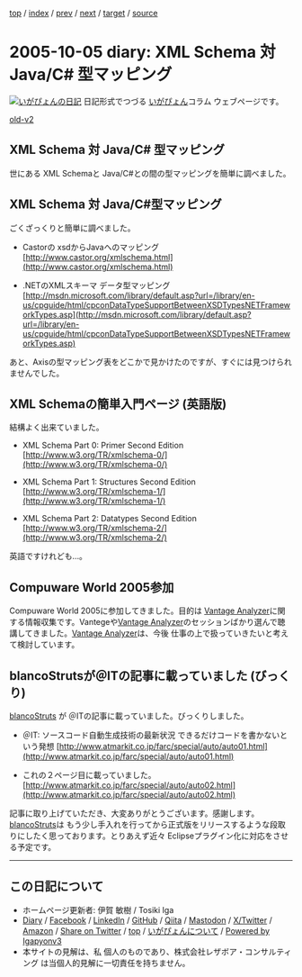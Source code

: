 [top](../index.html) 
 / [index](index.html) 
 / [prev](ig051004.html) 
 / [next](ig051006.html) 
 / [target](https://www.igapyon.jp/igapyon/diary/2005/ig051005.html) 
 / [source](https://github.com/igapyon/diary/blob/master/2005/ig051005.src.md) 

2005-10-05 diary: XML Schema 対 Java/C# 型マッピング
=====================================================================================================
[![いがぴょんの日記](https://www.igapyon.jp/igapyon/diary/images/iga202308_64.jpg "いがぴょん")](https://www.igapyon.jp/igapyon/diary/memo/memoigapyon.html) 日記形式でつづる [いがぴょん](https://www.igapyon.jp/igapyon/diary/memo/memoigapyon.html)コラム ウェブページです。

[old-v2](ig051005-orig.html)

## XML Schema 対 Java/C# 型マッピング

世にある XML Schemaと Java/C#との間の型マッピングを簡単に調べました。


## XML Schema 対 Java/C#型マッピング

ごくざっくりと簡単に調べました。

* Castorの xsdからJavaへのマッピング
  [http://www.castor.org/xmlschema.html](http://www.castor.org/xmlschema.html)
  
* .NETのXMLスキーマ データ型マッピング
  [http://msdn.microsoft.com/library/default.asp?url=/library/en-us/cpguide/html/cpconDataTypeSupportBetweenXSDTypesNETFrameworkTypes.asp](http://msdn.microsoft.com/library/default.asp?url=/library/en-us/cpguide/html/cpconDataTypeSupportBetweenXSDTypesNETFrameworkTypes.asp)

あと、Axisの型マッピング表をどこかで見かけたのですが、すぐには見つけられませんでした。

## XML Schemaの簡単入門ページ (英語版)

結構よく出来ていました。

* XML Schema Part 0: Primer Second Edition
  [http://www.w3.org/TR/xmlschema-0/](http://www.w3.org/TR/xmlschema-0/)
  
* XML Schema Part 1: Structures Second Edition
  [http://www.w3.org/TR/xmlschema-1/](http://www.w3.org/TR/xmlschema-1/)
  
* XML Schema Part 2: Datatypes Second Edition
  [http://www.w3.org/TR/xmlschema-2/](http://www.w3.org/TR/xmlschema-2/)

英語ですけれども…。

## Compuware World 2005参加

Compuware World 2005に参加してきました。目的は [Vantage Analyzer](http://www.compuware.co.jp/products/vantage/vantageanalyzer/)に関する情報収集です。Vantegeや[Vantage Analyzer](http://www.compuware.co.jp/products/vantage/vantageanalyzer/)のセッションばかり選んで聴講してきました。[Vantage Analyzer](http://www.compuware.co.jp/products/vantage/vantageanalyzer/)は、今後 仕事の上で扱っていきたいと考えて検討しています。

## blancoStrutsが＠ITの記事に載っていました (びっくり)

[blancoStruts](https://www.igapyon.jp/blanco/blancostruts.html) が ＠ITの記事に載っていました。びっくりしました。

* ＠IT: ソースコード自動生成技術の最新状況 できるだけコードを書かないという発想
  [http://www.atmarkit.co.jp/farc/special/auto/auto01.html](http://www.atmarkit.co.jp/farc/special/auto/auto01.html)
  
* これの２ページ目に載っていました。
  [http://www.atmarkit.co.jp/farc/special/auto/auto02.html](http://www.atmarkit.co.jp/farc/special/auto/auto02.html)

記事に取り上げていただき、大変ありがとうございます。感謝します。[blancoStruts](https://www.igapyon.jp/blanco/blancostruts.html)は もう少し手入れを行ってから正式版をリリースするような段取りにしたく思っております。とりあえず近々
Eclipseプラグイン化に対応をさせる予定です。


----------------------------------------------------------------------------------------------------

## この日記について

* ホームページ更新者: 伊賀 敏樹 / Tosiki Iga
* [Diary](https://www.igapyon.jp/igapyon/diary/) / [Facebook](https://www.facebook.com/igapyon) / [LinkedIn](https://www.linkedin.com/in/toshikiiga) / [GitHub](https://github.com/igapyon) / [Qiita](https://qiita.com/igapyon) / [Mastodon](https://social.vivaldi.net/@igapyon) / [X/Twitter](https://twitter.com/ToshikiIga) / [Amazon](https://www.amazon.co.jp/%E4%BC%8A%E8%B3%80-%E6%95%8F%E6%A8%B9/e/B004LTQWCQ) / 
[Share on Twitter](https://twitter.com/intent/tweet?hashtags=igapyon%2Cdiary%2C%E3%81%84%E3%81%8C%E3%81%B4%E3%82%87%E3%82%93&text=XML+Schema+%E5%AF%BE+Java%2FC%23+%E5%9E%8B%E3%83%9E%E3%83%83%E3%83%94%E3%83%B3%E3%82%B0&url=https%3A%2F%2Fwww.igapyon.jp%2Figapyon%2Fdiary%2F2005%2Fig051005.html) / [top](../index.html) / [いがぴょんについて](https://www.igapyon.jp/igapyon/diary/memo/memoigapyon.html) / [Powered by Igapyonv3](https://github.com/igapyon/igapyonv3)
* 本サイトの見解は、私 個人のものであり、株式会社レザボア・コンサルティング は当個人的見解に一切責任を持ちません。 
